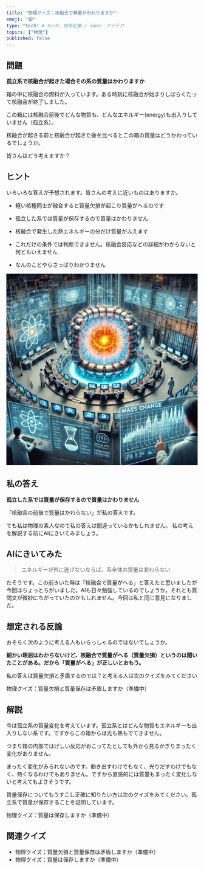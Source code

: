 ```yaml
---
title: "物理クイズ：核融合で質量がかわりますか"
emoji: "😸"
type: "tech" # tech: 技術記事 / idea: アイデア
topics: ["物理"]
published: false
---
```


## 問題 

**孤立系で核融合が起きた場合その系の質量はかわりますか**

箱の中に核融合の燃料が入っています。ある時刻に核融合が始まりしばらくたって核融合が終了しました。

この箱には核融合前後でどんな物質も、どんなエネルギー(energy)も出入りしていません（孤立系）。

核融合が起きる前と核融合が起きた後を比べるとこの箱の質量はどうかわっているでしょうか。

皆さんはどう考えますか？

## ヒント 

いろいろな答えが予想されます。皆さんの考えに近いものはありますか。

- 軽い核種同士が融合すると質量欠損が起こり質量がへるのです

- 孤立した系では質量が保存するので質量はかわりません

- 核融合で発生した熱エネルギーの分だけ質量がふえます

- これだけの条件では判断できません。核融合反応などの詳細がわからないと何ともいえません

- なんのことやらさっぱりわかりません

![](/images/qpe250213fusion.webp)

## 私の答え 

**孤立した系では質量が保存するので質量はかわりません**

「核融合の前後で質量はかわらない」が私の答えです。

でも私は物理の素人なので私の答えは間違っているかもしれません。
私の考えを解説する前にAIにきいてみましょう。

## AIにきいてみた 

> エネルギーが外に逃げないならば、系全体の質量は変わらない

だそうです。この前きいた時は「核融合で質量がへる」と答えたと思いましたが今回はちょっとちがいました。AIも日々勉強しているのでしょうか。それとも質問文が微妙にちがっていたのかもしれません。今回は私と同じ意見になりました。

## 想定される反論 

おそらく次のように考える人もいらっしゃるのではないでしょうか。

**細かい理屈はわからないけど、核融合で質量がへる（質量欠損）というのは聞いたことがある。だから「質量がへる」が正しいとおもう。**

私の答えは質量欠損と矛盾するのでは？と考える人は次のクイズをみてください

物理クイズ：質量欠損と質量保存は矛盾しますか（準備中）

## 解説 

今は孤立系の質量変化を考えています。孤立系とはどんな物質もエネルギーも出入りしない系です。ですからこの箱からは光も熱もでてきません。

つまり箱の内部ではげしい反応がおこってたとしても外から見るかぎりまったく変化がありません。

まったく変化がみられないのです。動き出すわけでもなく、光りだすわけでもなく、熱くなるわけでもありません。ですから直感的には質量もまったく変化しないと考えてもよさそうです。

質量保存についてもうすこし正確に知りたい方は次のクイズをみてください。孤立系で質量が保存することを証明しています。

物理クイズ：質量は保存しますか（準備中）

## 関連クイズ 

- 物理クイズ：質量欠損と質量保存は矛盾しますか（準備中）
- 物理クイズ：質量は保存しますか（準備中）
